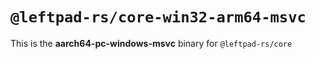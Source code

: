 # `@leftpad-rs/core-win32-arm64-msvc`

This is the **aarch64-pc-windows-msvc** binary for `@leftpad-rs/core`
